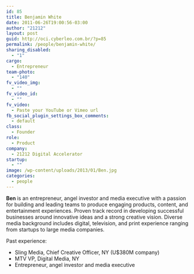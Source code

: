 ```yaml
---
id: 85
title: Benjamin White
date: 2011-06-26T19:00:56-03:00
author: "21212"
layout: post
guid: http://oci.cyberleo.com.br/?p=85
permalink: /people/benjamin-white/
sharing_disabled:
  - "1"
cargo:
  - Entrepreneur
team-photo:
  - "140"
fv_video_img:
  - ""
fv_video_id:
  - ""
fv_video:
  - Paste your YouTube or Vimeo url
fb_social_plugin_settings_box_comments:
  - default
class:
  - Founder
role:
  - Product
company:
  - 21212 Digital Accelerator
startup:
  - ""
image: /wp-content/uploads/2013/01/Ben.jpg
categories:
  - people
---
```

<div>
  <p>
    <strong>Ben </strong>is an entrepreneur, angel investor and media executive with a passion for building and leading teams to produce engaging products, content, and entertainment experiences. Proven track record in developing successful businesses around innovative ideas and a strong creative vision. Diverse media background includes digital, television, and print experience ranging from startups to large media companies.
  </p>
  
  <p>
    Past experience:
  </p>
</div>

  * Sling Media, Chief Creative Officer, NY (U$380M company)
  * MTV VP, Digital Media, NY
  * Entrepreneur, angel investor and media executive